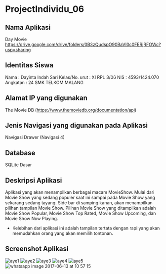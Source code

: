 # ProjectIndividu_06
## Nama Aplikasi
Day Movie
https://drive.google.com/drive/folders/0B3zQudspO90BaVI0c0FERjRFOWc?usp=sharing

## Identitas Siswa
Nama           : Dayinta Indah Sari
Kelas/No. urut : XI RPL 3/06
NIS            : 4593/1424.070
Angkatan       : 24
SMK TELKOM MALANG

## Alamat IP yang digunakan
The Movie DB (https://www.themoviedb.org/documentation/api)

## Jenis Navigasi yang digunakan pada Aplikasi
Navigasi Drawer (Navigasi 4)

## Database
SQLite Dasar

## Deskripsi Aplikasi
Aplikasi yang akan menampilkan berbagai macam MovieShow. Mulai dari Movie Show yang sedang populer saat ini sampai pada Movie Show yang sekarang sedang tayang. Side bar di samping kanan, akan menampilkan pilihan tampilan Movie Show.
Pilihan Movie Show yang ditampilkan adalah Movie Show Popular, Movie Show Top Rated, Movie Show Upcoming, dan Movie Show Now Playing.
* Kelebihan dari aplikasi ini adalah tampilan tertata dengan rapi yang akan memudahkan orang yang akan memilih tontonan.

## Screenshot Aplikasi
![aye1](https://user-images.githubusercontent.com/22117431/26923341-056d1de2-4c6c-11e7-9d01-47cf8a436b4a.jpeg)
![aye2](https://user-images.githubusercontent.com/22117431/26923342-05752050-4c6c-11e7-9db4-17de886393e1.jpeg)
![aye3](https://user-images.githubusercontent.com/22117431/26923339-050cc370-4c6c-11e7-9950-581e26683309.jpeg)
![aye4](https://user-images.githubusercontent.com/22117431/26923344-060328c8-4c6c-11e7-91ab-53e42cd824d4.jpeg)
![aye5](https://user-images.githubusercontent.com/22117431/26923345-0753cc1e-4c6c-11e7-961d-765e818591cd.jpeg)
![whatsapp image 2017-06-13 at 10 57 15](https://user-images.githubusercontent.com/22117431/27065484-b17a6482-5027-11e7-8803-d53d0c3a3d7e.jpeg)

